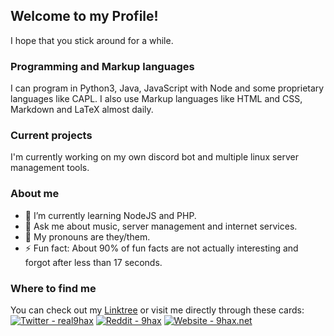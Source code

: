 ## Welcome to my Profile!

I hope that you stick around for a while.

### Programming and Markup languages

I can program in Python3, Java, JavaScript with Node and some proprietary languages like CAPL. 
I also use Markup languages like HTML and CSS, Markdown and LaTeX almost daily.

### Current projects

I'm currently working on my own discord bot and multiple linux server management tools.

### About me

- 🌱 I’m currently learning NodeJS and PHP.
- 💬 Ask me about music, server management and internet services.
- 🌈 My pronouns are they/them.
- ⚡ Fun fact: About 90% of fun facts are not actually interesting and forgot after less than 17 seconds.

### Where to find me

You can check out my [Linktree](https://linktr.ee/9hax) or visit me directly through these cards:
[![Twitter - real9hax](https://img.shields.io/badge/twitter-@real9hax-blue.svg)](https://twitter.com/real9hax)
[![Reddit - 9hax](https://img.shields.io/badge/reddit-u/9hax-organge.svg)](https://reddit.com/u/9hax)
[![Website - 9hax.net](https://img.shields.io/badge/website-9hax.net-black.svg)](https://9hax.net)
